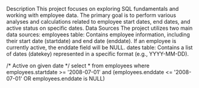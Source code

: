 Description
This project focuses on exploring SQL fundamentals and working with employee data. The primary goal is to perform various analyses and calculations related to employee start dates, end dates, and active status on specific dates.
Data Sources
The project utilizes two main data sources:
employees table: Contains employee information, including their start date (startdate) and end date (enddate). If an employee is currently active, the enddate field will be NULL.
dates table: Contains a list of dates (datekey) represented in a specific format (e.g., YYYY-MM-DD).

/* Active on given date */
select *
from employees
where employees.startdate >= '2008-07-01'
and (employees.enddate <= '2008-07-01'
    OR
    employees.enddate is NULL)
